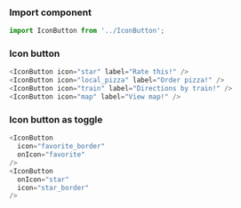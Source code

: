 ### Import component

```jsx static
import IconButton from '../IconButton';
```

### Icon button

```js
<IconButton icon="star" label="Rate this!" />
<IconButton icon="local_pizza" label="Order pizza!" />
<IconButton icon="train" label="Directions by train!" />
<IconButton icon="map" label="View map!" />
```

### Icon button as toggle

```js
<IconButton
  icon="favorite_border"
  onIcon="favorite"
/>
<IconButton
  onIcon="star"
  icon="star_border"
/>
```